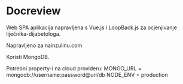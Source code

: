 # Docreview
Web SPA aplikacija napravljena s Vue.js i LoopBack.js za ocjenjivanje liječnika-dijabetologa.

Napravljeno za nainzulinu.com

Koristi MongoDB.

Potrebni property-i na cloud provideru:
MONGO_URL = mongodb://username:password@uri/db
NODE_ENV = production